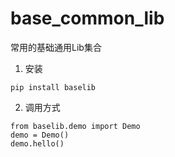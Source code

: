 # base_common_lib
常用的基础通用Lib集合

1. 安装
``` shell script
pip install baselib
```

2. 调用方式
``` shell script
from baselib.demo import Demo
demo = Demo()
demo.hello()
```